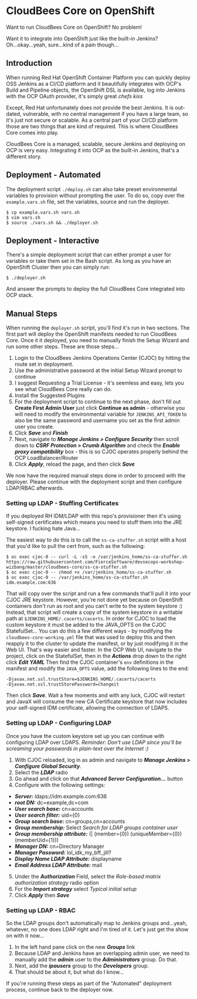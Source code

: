 # CloudBees Core on OpenShift

Want to run CloudBees Core on OpenShift?  No problem!

Want it to integrate into OpenShift just like the built-in Jenkins?  Oh...okay...yeah, sure...kind of a pain though...

## Introduction
When running Red Hat OpenShift Container Platform you can quickly deploy OSS Jenkins as a CI/CD platform and it beautifully integrates with OCP's Build and Pipeline objects, the OpenShift DSL is available, log into Jenkins with the OCP OAuth provider, it's simply great *chefs kiss*

Except, Red Hat unfortunately does not provide the best Jenkins.  It is out-dated, vulnerable, with no central management if you have a large team, so it's just not secure or scalable.   As a central part of your CI/CD platform those are two things that are kind of required.  This is where CloudBees Core comes into play.

CloudBees Core is a managed, scalable, secure Jenkins and deploying on OCP is very easy.  Integrating it into OCP as the built-in Jenkins, that's a different story.

##  Deployment - Automated

The deployment script ```./deploy.sh``` can also take preset environmental variables to provision without prompting the user.  To do so, copy over the ```example.vars.sh``` file, set the variables, source and run the deployer.

```
$ cp example.vars.sh vars.sh
$ vim vars.sh
$ source ./vars.sh && ./deployer.sh
```

##  Deployment - Interactive

There's a simple deployment script that can either prompt a user for variables or take them set in the Bash script.  As long as you have an OpenShift Cluster then you can simply run:

```
$ ./deployer.sh
```

And answer the prompts to deploy the full CloudBees Core integrated into OCP stack.

## Manual Steps

When running the ```deployer.sh``` script, you'll find it's run in two sections.
The first part will deploy the OpenShift manifests needed to run CloudBees Core.  Once it it deployed, you need to manually finish the Setup Wizard and run some other steps.  These are those steps...

1. Login to the CloudBees Jenkins Operations Center (CJOC) by hitting the route set in deployment.
2. Use the administrative password at the initial Setup Wizard prompt to continue
3. I suggest Requesting a Trial License - it's seemless and easy, lets you see what CloudBees Core really can do.
4. Install the Suggested Plugins
5. For the deployment script to continue to the next phase, don't fill out **Create First Admin User** just click **Continue as admin** - otherwise you will need to modify the environmental variable for ```JENKINS_API_TOKEN``` to also be the same password and username you set as the first admin user you create.
6. Click ***Save*** and ***Finish***
7. Next, navigate to ***Manage Jenkins > Configure Security*** then scroll down to ***CSRF Protection > Crumb Algorithm*** and check the ***Enable proxy compatibility*** box - this is so CJOC operates properly behind the OCP LoadBalancer/Router
8. Click ***Apply***, reload the page, and then click ***Save***

We now have the required manual steps done in order to proceed with the deployer.  Please continue with the deployment script and then configure LDAP/RBAC afterwards.

### Setting up LDAP - Stuffing Certificates
If you deployed RH IDM/LDAP with this repo's provisioner then it's using self-signed certificates which means you need to stuff them into the JRE keystore.  I fucking hate Java...

The easiest way to do this is to call the ```ss-ca-stuffer.sh``` script with a host that you'd like to pull the cert from, such as the following:

```
$ oc exec cjoc-0 -- curl -L -sS -o /var/jenkins_home/ss-ca-stuffer.sh https://raw.githubusercontent.com/FierceSoftware/devsecops-workshop-wizbang/master/cloudbees-core/ss-ca-stuffer.sh
$ oc exec cjoc-0 -- chmod +x /var/jenkins_home/ss-ca-stuffer.sh
$ oc exec cjoc-0 -- /var/jenkins_home/ss-ca-stuffer.sh idm.example.com:636
```

That will copy over the script and run a few commands that'll pull it into your CJOC JRE keystore.  However, you're not done yet because on OpenShift containers don't run as root and you can't write to the system keystore :)
Instead, that script will create a copy of the system keystore in a writable path at ```$JENKINS_HOME/.cacerts/cacerts```.  In order for CJOC to load the custom keystore it must be added to the JAVA_OPTS on the CJOC StatefulSet...
You can do this a few different ways - by modifying the ```cloudbees-core-working.yml``` file that was used to deploy this and then reapply it to the cluster to update the manifest, or by just modifying it in the Web UI.  That's way easier and faster.
In the OCP Web UI, navigate to the project, click on the StatefulSet, then in the ***Actions*** drop down to the right click ***Edit YAML***
Then find the CJOC container's ```env``` definitions in the manifest and modify the ```JAVA_OPTS``` value, add the following lines to the end:
```
-Djavax.net.ssl.trustStore=$JENKINS_HOME/.cacerts/cacerts
-Djavax.net.ssl.trustStorePassword=changeit
```
Then click ***Save***.  Wait a few moments and with any luck, CJOC will restart and JavaX will consume the new CA Certificate keystore that now includes your self-signed IDM certificate, allowing the connection of LDAPS.

### Setting up LDAP - Configuring LDAP
Once you have the custom keystore set up you can continue with configuring LDAP over LDAPS.  *Reminder: Don't use LDAP since you'll be screaming your passwords in plain-text over the Internet :)*

1. With CJOC reloaded, log in as admin and navigate to ***Manage Jenkins > Configure Global Security***.
2. Select the ***LDAP*** radio
3. Go ahead and click on that ***Advanced Server Configuration...*** button
4. Configure with the following settings:

  - ***Server:***  ldaps://idm.example.com:636
  - ***root DN:*** dc=example,dc=com
  - ***User search base:*** cn=accounts
  - ***User search filter:*** uid={0}
  - ***Group search base:*** cn=groups,cn=accounts
  - ***Group membership:*** Select *Search for LDAP groups container user*
  - ***Group membership attribute:*** (| (member={0}) (uniqueMember={0}) (memberUid={1}))
  - ***Manager DN:*** cn=Directory Manager
  - ***Manager Password:*** lol_idk_my_bff_jill?
  - ***Display Name LDAP Attribute:*** displayname
  - ***Email Address LDAP Attribute:*** mail
5. Under the ***Authorization*** Field, select the *Role-based matrix authorization strategy* radio option
6. For the ***Import strategy*** select *Typical initial setup*
7. Click ***Apply*** then ***Save***

### Setting up LDAP - RBAC
So the LDAP groups don't automatically map to Jenkins groups and...yeah, whatever, no one does LDAP right and I'm tired of it.  Let's just get the show on with it now...

1. In the left hand pane click on the new ***Groups*** link
2. Because LDAP and Jenkins have an overlapping admin user, we need to manually add the ***admin*** user to the ***Administrators*** group.  Do that.
3. Next, add the ***ipausers*** group to the ***Developers*** group.
4. That should be about it, but what do I know...

If you're running these steps as part of the "Automated" deployment process, continue back to the deployer now.
